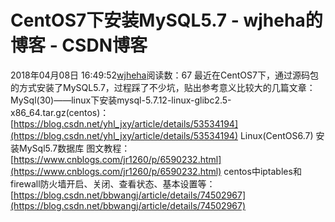 # CentOS7下安装MySQL5.7 - wjheha的博客 - CSDN博客
2018年04月08日 16:49:52[wjheha](https://me.csdn.net/wjheha)阅读数：67
最近在CentOS7下，通过源码包的方式安装了MySQL5.7，过程踩了不少坑，贴出参考意义比较大的几篇文章： 
MySql(30)——linux下安装mysql-5.7.12-linux-glibc2.5-x86_64.tar.gz(centos)：[https://blog.csdn.net/yhl_jxy/article/details/53534194](https://blog.csdn.net/yhl_jxy/article/details/53534194)
Linux(CentOS6.7) 安装MySql5.7数据库 图文教程：[https://www.cnblogs.com/jr1260/p/6590232.html](https://www.cnblogs.com/jr1260/p/6590232.html)
centos中iptables和firewall防火墙开启、关闭、查看状态、基本设置等：[https://blog.csdn.net/bbwangj/article/details/74502967](https://blog.csdn.net/bbwangj/article/details/74502967)
